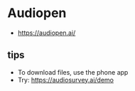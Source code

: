 # Audiopen

* https://audiopen.ai/

## tips
* To download files, use the phone app
* Try: https://audiosurvey.ai/demo
